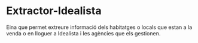 # Extractor-Idealista
Eina que permet extreure informació dels habitatges o locals que estan a la venda o en lloguer a Idealista i les agències que els gestionen.

